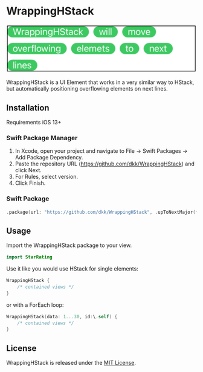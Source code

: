 # WrappingHStack

![Example](./example.png?raw=true)

WrappingHStack is a UI Element that works in a very similar way to HStack, but automatically positioning overflowing elements on next lines.

## Installation
Requirements iOS 13+

### Swift Package Manager 
1. In Xcode, open your project and navigate to File → Swift Packages → Add Package Dependency.
2. Paste the repository URL (https://github.com/dkk/WrappingHStack) and click Next.
3. For Rules, select version.
4. Click Finish.

### Swift Package
```swift
.package(url: "https://github.com/dkk/WrappingHStack", .upToNextMajor(from: "1.0.0"))
```
## Usage

Import the WrappingHStack package to your view.

```swift
import StarRating
```

Use it like you would use HStack for single elements:

```swift
WrappingHStack {
    /* contained views */
}
```

or with a ForEach loop:

```swift
WrappingHStack(data: 1...30, id:\.self) {
    /* contained views */
}
```

## License

WrappingHStack is released under the [MIT License](LICENSE).

